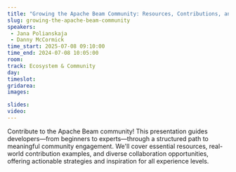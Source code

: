 ```yaml
---
title: "Growing the Apache Beam Community: Resources, Contributions, and Collaboration"
slug: growing-the-apache-beam-community
speakers:
 - Jana Polianskaja
 - Danny McCormick
time_start: 2025-07-08 09:10:00
time_end: 2024-07-08 10:05:00
room: 
track: Ecosystem & Community
day: 
timeslot: 
gridarea: 
images: 

slides:
video: 
---
```


Contribute to the Apache Beam community! This presentation guides developers—from beginners to experts—through a structured path to meaningful community engagement. We'll cover essential resources, real-world contribution examples, and diverse collaboration opportunities, offering actionable strategies and inspiration for all experience levels.